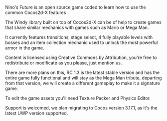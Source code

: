 Nino's Future is an open source game coded to learn how to use the common Cocos2d-X features

The Windy library built on top of Cocos2d-X can be of help to create games that share similar mechanics with games such as Mario or Mega Man.

It currently features transitions, stage select, 4 fully playable levels with bosses and an item collection mechanic used to unlock the most powerful armor in the game.

Content is licensed using Creative Commons by Attribution, you're free to redistribute or modificate as you please, just mention us.

There are more plans on this, RC 1.3 is the latest stable version and has the entire game fully functional and
will stay as the Mega Man tribute, departing from that version, we will create a different gameplay to make it
a signature game.

To edit the game assets you'll need Texture Packer and Physics Editor.

Support is welcomed, we plan migrating to Cocos version 3.17.1, as it's the latest UWP version supported.